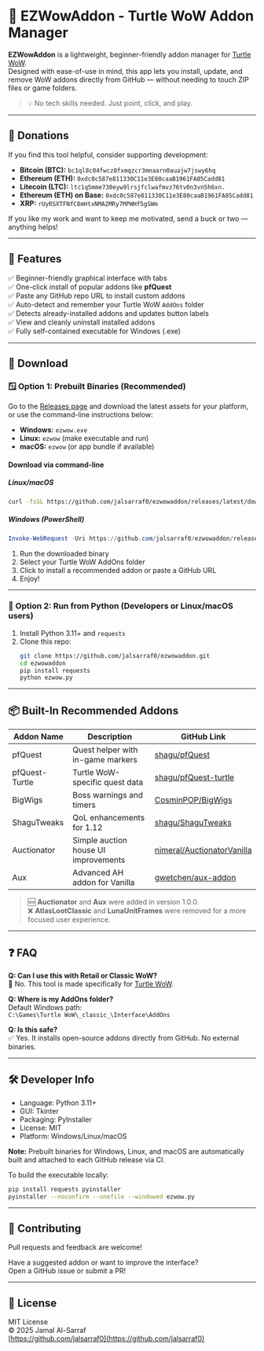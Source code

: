 # 🐢 EZWowAddon - Turtle WoW Addon Manager

**EZWowAddon** is a lightweight, beginner-friendly addon manager for [Turtle WoW](https://turtle-wow.org/).  
Designed with ease-of-use in mind, this app lets you install, update, and remove WoW addons directly from GitHub — without needing to touch ZIP files or game folders.

> 💡 No tech skills needed. Just point, click, and play.

---

## 💸 Donations

If you find this tool helpful, consider supporting development:

- **Bitcoin (BTC):** `bc1ql8c04fwcz8fxmqzcr3mnaarn0auajw7jswy6hq`
- **Ethereum (ETH):** `0xdc0c587e811330C11e3E80caaB1961FA85Cadd81`
- **Litecoin (LTC):** `ltc1q5mme730eyw9lrsjfclwafmvz76tv0n3vn5h6xn.`
- **Ethereum (ETH) on Base:** `0xdc0c587e811330C11e3E80caaB1961FA85Cadd81`
- **XRP:** `rUyRSXTFNfC8mHtxNMA2MRy7MPWHf5gSWm`

If you like my work and want to keep me motivated, send a buck or two — anything helps!

---

## 🎯 Features

✅ Beginner-friendly graphical interface with tabs  
✅ One-click install of popular addons like **pfQuest**  
✅ Paste any GitHub repo URL to install custom addons  
✅ Auto-detect and remember your Turtle WoW `AddOns` folder  
✅ Detects already-installed addons and updates button labels  
✅ View and cleanly uninstall installed addons  
✅ Fully self-contained executable for Windows (.exe)

---

## 🧩 Download
### 🪟 Option 1: Prebuilt Binaries (Recommended)

Go to the [Releases page](https://github.com/jalsarraf0/ezwowaddon/releases) and download the latest assets for your platform, or use the command-line instructions below:

- **Windows:** `ezwow.exe`
- **Linux:** `ezwow` (make executable and run)
- **macOS:** `ezwow` (or app bundle if available)

#### Download via command-line

##### Linux/macOS
```bash
curl -fsSL https://github.com/jalsarraf0/ezwowaddon/releases/latest/download/ezwow -o ezwow && chmod +x ezwow
```

##### Windows (PowerShell)
```powershell
Invoke-WebRequest -Uri https://github.com/jalsarraf0/ezwowaddon/releases/latest/download/ezwow.exe -OutFile ezwow.exe
```

1. Run the downloaded binary
2. Select your Turtle WoW AddOns folder
3. Click to install a recommended addon or paste a GitHub URL
4. Enjoy!

---

### 🐧 Option 2: Run from Python (Developers or Linux/macOS users)

1. Install Python 3.11+ and `requests`
2. Clone this repo:
   ```bash
   git clone https://github.com/jalsarraf0/ezwowaddon.git
   cd ezwowaddon
   pip install requests
   python ezwow.py
   ```

---

## 📦 Built-In Recommended Addons

| Addon Name      | Description                            | GitHub Link                                                   |
|-----------------|----------------------------------------|----------------------------------------------------------------|
| pfQuest          | Quest helper with in-game markers      | [shagu/pfQuest](https://github.com/shagu/pfQuest)             |
| pfQuest-Turtle   | Turtle WoW-specific quest data         | [shagu/pfQuest-turtle](https://github.com/shagu/pfQuest-turtle) |
| BigWigs          | Boss warnings and timers               | [CosminPOP/BigWigs](https://github.com/CosminPOP/BigWigs)     |
| ShaguTweaks      | QoL enhancements for 1.12              | [shagu/ShaguTweaks](https://github.com/shagu/ShaguTweaks)     |
| Auctionator      | Simple auction house UI improvements   | [nimeral/AuctionatorVanilla](https://github.com/nimeral/AuctionatorVanilla) |
| Aux              | Advanced AH addon for Vanilla          | [gwetchen/aux-addon](https://github.com/gwetchen/aux-addon)   |

> 🆕 **Auctionator** and **Aux** were added in version 1.0.0.  
> ❌ **AtlasLootClassic** and **LunaUnitFrames** were removed for a more focused user experience.

---

## ❓ FAQ

**Q: Can I use this with Retail or Classic WoW?**  
🛑 No. This tool is made specifically for [Turtle WoW](https://turtle-wow.org/).

**Q: Where is my AddOns folder?**  
Default Windows path:  
`C:\Games\Turtle WoW\_classic_\Interface\AddOns`

**Q: Is this safe?**  
✅ Yes. It installs open-source addons directly from GitHub. No external binaries.

---

## 🛠 Developer Info

- Language: Python 3.11+
- GUI: Tkinter
- Packaging: PyInstaller
- License: MIT
- Platform: Windows/Linux/macOS

**Note:** Prebuilt binaries for Windows, Linux, and macOS are automatically built and attached to each GitHub release via CI.

To build the executable locally:

```bash
pip install requests pyinstaller
pyinstaller --noconfirm --onefile --windowed ezwow.py
```

---

## 🤝 Contributing

Pull requests and feedback are welcome!

Have a suggested addon or want to improve the interface?  
Open a GitHub issue or submit a PR!

---

## 📜 License

MIT License  
© 2025 Jamal Al-Sarraf  
[https://github.com/jalsarraf0](https://github.com/jalsarraf0)
